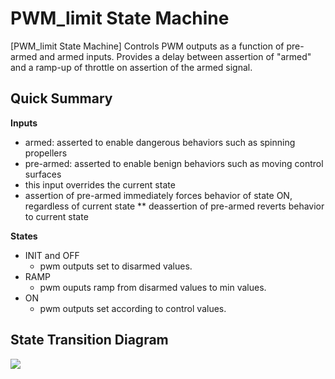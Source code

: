 # PWM_limit State Machine

[PWM_limit State Machine] Controls PWM outputs as a function of pre-armed and armed inputs. Provides a delay between assertion of "armed" and a ramp-up of throttle on assertion of the armed signal.

## Quick Summary
**Inputs**
  * armed: asserted to enable dangerous behaviors such as spinning propellers
  * pre-armed: asserted to enable benign behaviors such as moving control surfaces
   * this input overrides the current state
   * assertion of pre-armed immediately forces behavior of state ON, regardless of current state
   ** deassertion of pre-armed reverts behavior to current state

**States**
  * INIT and OFF
    * pwm outputs set to disarmed values.
  * RAMP
    * pwm ouputs ramp from disarmed values to min values.
  * ON
    * pwm outputs set according to control values.


## State Transition Diagram
![](../images/diagrams/pwm_limit_state_diagram.png)
